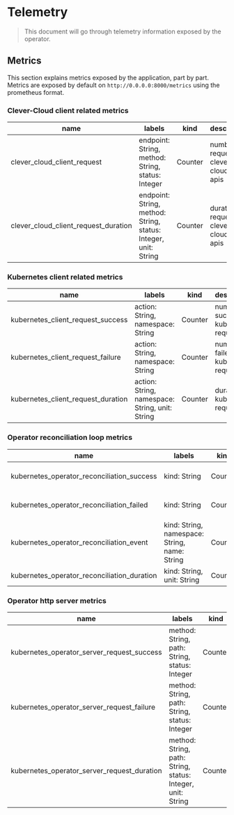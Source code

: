 # Telemetry

> This document will go through telemetry information exposed by the operator.

## Metrics

This section explains metrics exposed by the application, part by part. Metrics
are exposed by default on `http://0.0.0.0:8000/metrics` using the prometheus
format.

### Clever-Cloud client related metrics

| name                                 | labels                                                          | kind    | description                                |
| ------------------------------------ | --------------------------------------------------------------- | ------- | ------------------------------------------ |
| clever_cloud_client_request          | endpoint: String, method: String, status: Integer               | Counter | number of request on clever cloud's apis   |
| clever_cloud_client_request_duration | endpoint: String, method: String, status: Integer, unit: String | Counter | duration of request on clever cloud's apis |

### Kubernetes client related metrics

| name                               | labels                                          | kind    | description                             |
| ---------------------------------- | ----------------------------------------------- | ------- | --------------------------------------- |
| kubernetes_client_request_success  | action: String, namespace: String               | Counter | number of successful kubernetes request |
| kubernetes_client_request_failure  | action: String, namespace: String               | Counter | number of failed kubernetes request     |
| kubernetes_client_request_duration | action: String, namespace: String, unit: String | Counter | duration of kubernetes request          |

### Operator reconciliation loop metrics

| name                                        | labels                                        | kind    | description                         |
| ------------------------------------------- | --------------------------------------------- | ------- | ----------------------------------- |
| kubernetes_operator_reconciliation_success  | kind: String                                  | Counter | number of successful reconciliation |
| kubernetes_operator_reconciliation_failed   | kind: String                                  | Counter | number of failed reconciliation     |
| kubernetes_operator_reconciliation_event    | kind: String, namespace: String, name: String | Counter | number of usert event               |
| kubernetes_operator_reconciliation_duration | kind: String, unit: String                    | Counter | duration of reconciliation          |

### Operator http server metrics

| name                                        | labels                                                      | kind    | description                                        |
| ------------------------------------------- | ----------------------------------------------------------- | ------- | -------------------------------------------------- |
| kubernetes_operator_server_request_success  | method: String, path: String, status: Integer               | Counter | number of successful request handled by the server |
| kubernetes_operator_server_request_failure  | method: String, path: String, status: Integer               | Counter | number of failed request handled by the server     |
| kubernetes_operator_server_request_duration | method: String, path: String, status: Integer, unit: String | Counter | duration of request handled by the server          |
